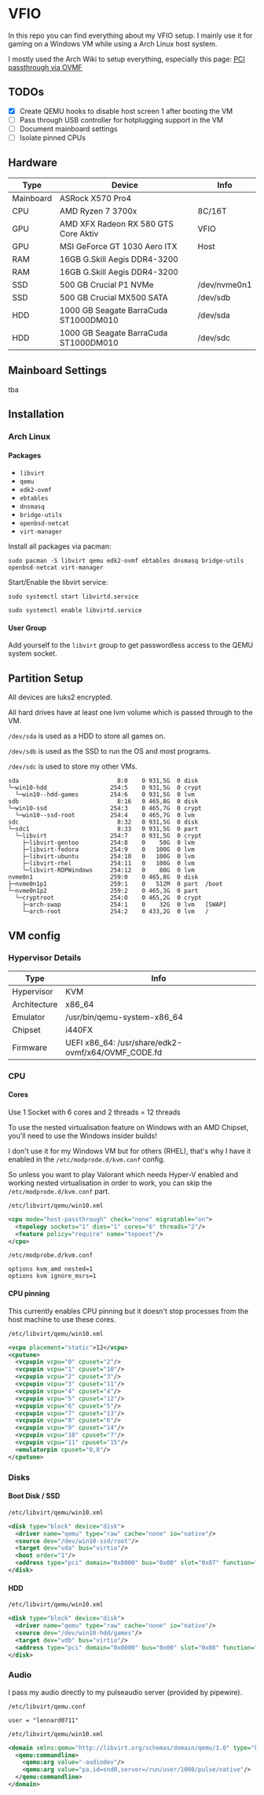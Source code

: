 # VFIO
In this repo you can find everything about my VFIO setup. I mainly use it for gaming on a Windows VM while using a Arch Linux host system.

I mostly used the Arch Wiki to setup everything, especially this page: [PCI passthrough via OVMF](https://wiki.archlinux.org/index.php/PCI_passthrough_via_OVMF)

## TODOs
- [x] Create QEMU hooks to disable host screen 1 after booting the VM
- [ ] Pass through USB controller for hotplugging support in the VM
- [ ] Document mainboard settings
- [ ] Isolate pinned CPUs

## Hardware

Type | Device | Info
------------ | ------------- | -------------
Mainboard | ASRock X570 Pro4
CPU | AMD Ryzen 7 3700x | 8C/16T
GPU | AMD XFX Radeon RX 580 GTS Core Aktiv | VFIO
GPU | MSI GeForce GT 1030 Aero ITX | Host
RAM | 16GB G.Skill Aegis DDR4-3200
RAM | 16GB G.Skill Aegis DDR4-3200
SSD | 500 GB Crucial P1 NVMe | /dev/nvme0n1
SSD | 500 GB Crucial MX500 SATA | /dev/sdb
HDD | 1000 GB Seagate BarraCuda ST1000DM010 | /dev/sda
HDD | 1000 GB Seagate BarraCuda ST1000DM010 | /dev/sdc

## Mainboard Settings
tba

## Installation

### Arch Linux
#### Packages
* `libvirt`
* `qemu`
* `edk2-ovmf`
* `ebtables`
* `dnsmasq`
* `bridge-utils`
* `openbsd-netcat`
* `virt-manager`

Install all packages via pacman:

`sudo pacman -S libvirt qemu edk2-ovmf ebtables dnsmasq bridge-utils openbsd-netcat virt-manager`

Start/Enable the libvirt service:

`sudo systemctl start libvirtd.service`

`sudo systemctl enable libvirtd.service`

#### User Group
Add yourself to the `libvirt` group to get passwordless access to the QEMU system socket.

## Partition Setup
All devices are luks2 encrypted.

All hard drives have at least one lvm volume which is passed through to the VM.

`/dev/sda` is used as a HDD to store all games on.

`/dev/sdb` is used as the SSD to run the OS and most programs.

`/dev/sdc` is used to store my other VMs.
```
sda                            8:0    0 931,5G  0 disk  
└─win10-hdd                  254:5    0 931,5G  0 crypt 
  └─win10--hdd-games         254:6    0 931,5G  0 lvm   
sdb                            8:16   0 465,8G  0 disk  
└─win10-ssd                  254:3    0 465,7G  0 crypt 
  └─win10--ssd-root          254:4    0 465,7G  0 lvm   
sdc                            8:32   0 931,5G  0 disk  
└─sdc1                         8:33   0 931,5G  0 part  
  └─libvirt                  254:7    0 931,5G  0 crypt 
    ├─libvirt-gentoo         254:8    0    50G  0 lvm   
    ├─libvirt-fedora         254:9    0   100G  0 lvm   
    ├─libvirt-ubuntu         254:10   0   100G  0 lvm   
    ├─libvirt-rhel           254:11   0   100G  0 lvm   
    └─libvirt-RDPWindows     254:12   0    80G  0 lvm   
nvme0n1                      259:0    0 465,8G  0 disk  
├─nvme0n1p1                  259:1    0   512M  0 part  /boot
└─nvme0n1p2                  259:2    0 465,3G  0 part  
  └─cryptroot                254:0    0 465,2G  0 crypt 
    ├─arch-swap              254:1    0    32G  0 lvm   [SWAP]
    └─arch-root              254:2    0 433,2G  0 lvm   /
```

## VM config

### Hypervisor Details

Type | Info 
------------ | -------------
Hypervisor | KVM
Architecture | x86_64
Emulator | /usr/bin/qemu-system-x86_64
Chipset | i440FX
Firmware | UEFI x86_64: /usr/share/edk2-ovmf/x64/OVMF_CODE.fd


### CPU
#### Cores
Use 1 Socket with 6 cores and 2 threads = 12 threads

To use the nested virtualisation feature on Windows with an AMD Chipset, you'll need to use the Windows insider builds!

I don't use it for my Windows VM but for others (RHEL), that's why I have it enabled in the `/etc/modprode.d/kvm.conf` config.

So unless you want to play Valorant which needs Hyper-V enabled and working nested virtualisation in order to work, you can skip the `/etc/modprode.d/kvm.conf` part.

`/etc/libvirt/qemu/win10.xml`
```xml
<cpu mode="host-passthrough" check="none" migratable="on">
  <topology sockets="1" dies="1" cores="6" threads="2"/>
  <feature policy="require" name="topoext"/>
</cpu>
```

`/etc/modprobe.d/kvm.conf`
```
options kvm_amd nested=1
options kvm ignore_msrs=1
```
#### CPU pinning
This currently enables CPU pinning but it doesn't stop processes from the host machine to use these cores.

`/etc/libvirt/qemu/win10.xml`
```xml
<vcpu placement="static">12</vcpu>
<cputune>
  <vcpupin vcpu="0" cpuset="2"/>
  <vcpupin vcpu="1" cpuset="10"/>
  <vcpupin vcpu="2" cpuset="3"/>
  <vcpupin vcpu="3" cpuset="11"/>
  <vcpupin vcpu="4" cpuset="4"/>
  <vcpupin vcpu="5" cpuset="12"/>
  <vcpupin vcpu="6" cpuset="5"/>
  <vcpupin vcpu="7" cpuset="13"/>
  <vcpupin vcpu="8" cpuset="6"/>
  <vcpupin vcpu="9" cpuset="14"/>
  <vcpupin vcpu="10" cpuset="7"/>
  <vcpupin vcpu="11" cpuset="15"/>
  <emulatorpin cpuset="0,8"/>
</cputune>
```

### Disks
#### Boot Disk / SSD
`/etc/libvirt/qemu/win10.xml`
```xml
<disk type="block" device="disk">
  <driver name="qemu" type="raw" cache="none" io="native"/>
  <source dev="/dev/win10-ssd/root"/>
  <target dev="vda" bus="virtio"/>
  <boot order="1"/>
  <address type="pci" domain="0x0000" bus="0x00" slot="0x07" function="0x0"/>
</disk>
```

#### HDD
`/etc/libvirt/qemu/win10.xml`
```xml
<disk type="block" device="disk">
  <driver name="qemu" type="raw" cache="none" io="native"/>
  <source dev="/dev/win10-hdd/games"/>
  <target dev="vdb" bus="virtio"/>
  <address type="pci" domain="0x0000" bus="0x00" slot="0x08" function="0x0"/>
</disk>
```

### Audio
I pass my audio directly to my pulseaudio server (provided by pipewire).

`/etc/libvirt/qemu.conf`
```
user = "lennard0711"
```

`/etc/libvirt/qemu/win10.xml`
```xml
<domain xmlns:qemu="http://libvirt.org/schemas/domain/qemu/1.0" type="kvm">
  <qemu:commandline>
    <qemu:arg value="-audiodev"/>
    <qemu:arg value="pa,id=snd0,server=/run/user/1000/pulse/native"/>
  </qemu:commandline>
</domain>
```
